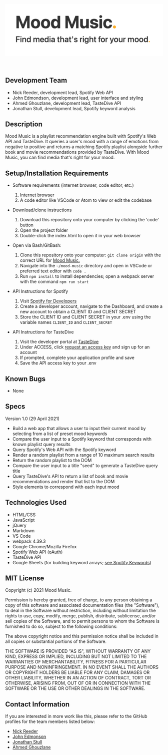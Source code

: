 <center><img src="./src/img/wordmark.png" alt="Mood Music. wordmark"></center>
<br>
<br>

## **Development Team**

* Nick Reeder, development lead, Spotify Web API
* John Edmondson, development lead, user interface and styling
* Ahmed Ghouzlane, development lead, TasteDive API
* Jonathan Stull, development lead, Spotify keyword analysis

## **Description**

Mood Music is a playlist recommendation engine built with Spotify's Web API and TasteDive. It queries a user's mood with a range of emotions from negative to positive and returns a matching Spotify playlist alongside further book and movie recommendations provided by TasteDive. With Mood Music, you can find media that's right for your mood.


## **Setup/Installation Requirements**

* Software requirements (internet browser, code editor, etc.)
  1. Internet browser
  2. A code editor like VSCode or Atom to view or edit the codebase

* Download/clone instructions
  1. Download this repository onto your computer by clicking the 'code' button
  2. Open the project folder
  3. Double-click the index.html to open it in your web browser

* Open via Bash/GitBash:
  1. Clone this repository onto your computer: `git clone origin` with the correct URL for [Mood Music.](https://github.com/reeder32/mood-music)
  2. Navigate into the `~/mood-music`  directory and open in VSCode or preferred text editor with `code .`
  3. Run `npm install` to install dependencies; open a webpack server with the command `npm run start`

* API Instructions for Spotify
  1. Visit [Spotify for Developers](https://developer.spotify.com/)
  2. Create a developer account, navigate to the Dashboard, and create a new account to obtain a CLIENT ID and CLIENT SECRET
  3. Store the CLIENT ID and CLIENT SECRET in your .env using the variable names `CLIENT_ID` and `CLIENT_SECRET`

* API Instructions for TasteDive
  1. Visit the developer portal at [TasteDive](https://tastedive.com/read/api)
  2. Under ACCESS, click [request an access key](https://tastedive.com/account/api_access) and sign up for an account
  3. If prompted, complete your application profile and save
  4. Save the API access key to your .env

## **Known Bugs**

* None

## **Specs**

Version 1.0 (29 April 2021)
* Build a web app that allows a user to input their current mood by selecting from a list of preset mood keywords
* Compare the user input to a Spotify keyword that corresponds with known playlist query results
* Query Spotify's Web API with the Spotify keyword
* Render a random playlist from a range of 10 maximum search results
* Return the random playlist to the DOM
* Compare the user input to a title "seed" to generate a TasteDive query title
* Query TasteDive's API to return a list of book and movie recommendations and render that list to the DOM
* Style elements to correspond with each input mood

## **Technologies Used**

* HTML/CSS
* JavaScript
* jQuery
* Markdown
* VS Code
* webpack 4.39.3
* Google Chrome/Mozilla Firefox
* Spotify Web API (oAuth)
* TasteDive API
* Google Sheets (for building keyword arrays; [see Spotify Keywords](https://docs.google.com/spreadsheets/d/1-0cxhn0fTvNkI6AzHPGx80i8n16V_Ge4EK5W29SDhv0/edit?usp=sharing))

## **MIT License**

Copyright (c) 2021 Mood Music.

Permission is hereby granted, free of charge, to any person obtaining a copy of this software and associated documentation files (the "Software"), to deal in the Software without restriction, including without limitation the rights to use, copy, modify, merge, publish, distribute, sublicense, and/or sell copies of the Software, and to permit persons to whom the Software is furnished to do so, subject to the following conditions:

The above copyright notice and this permission notice shall be included in all copies or substantial portions of the Software.

THE SOFTWARE IS PROVIDED "AS IS", WITHOUT WARRANTY OF ANY KIND, EXPRESS OR IMPLIED, INCLUDING BUT NOT LIMITED TO THE WARRANTIES OF MERCHANTABILITY, FITNESS FOR A PARTICULAR PURPOSE AND NONINFRINGEMENT. IN NO EVENT SHALL THE AUTHORS OR COPYRIGHT HOLDERS BE LIABLE FOR ANY CLAIM, DAMAGES OR OTHER LIABILITY, WHETHER IN AN ACTION OF CONTRACT, TORT OR OTHERWISE, ARISING FROM,
OUT OF OR IN CONNECTION WITH THE SOFTWARE OR THE USE OR OTHER DEALINGS IN THE SOFTWARE.

## **Contact Information**

If you are interested in more work like this, please refer to the GitHub profiles for the team members listed below:

* [Nick Reeder](https://github.com/reeder32)
* [John Edmonson](https://github.com/basicjohn)
* [Jonathan Stull](https://github.com/jonathanstull)
* [Ahmed Ghouzlane](https://github.com/aGhouzlane)